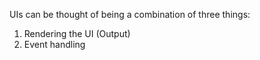 UIs can be thought of being a combination of three things:
1. Rendering the UI (Output)
2. Event handling 